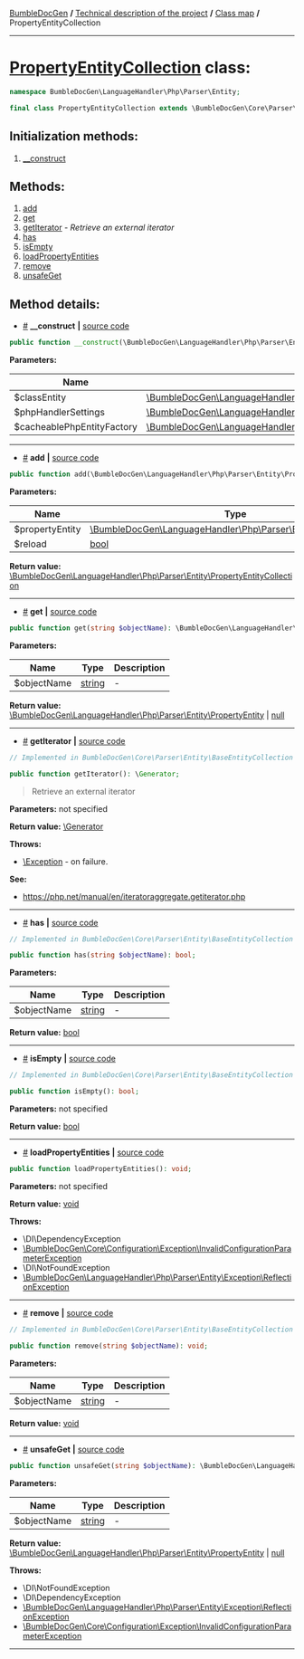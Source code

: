 <!-- {% raw %} -->
<embed> <a href="/docs/readme.md">BumbleDocGen</a> <b>/</b> <a href="/docs/tech/readme.md">Technical description of the project</a> <b>/</b> <a href="/docs/tech/map.md">Class map</a> <b>/</b> PropertyEntityCollection<hr> </embed>

<h1>
    <a href="https://github.com/bumble-tech/bumble-doc-gen/blob/master/src/LanguageHandler/Php/Parser/Entity/PropertyEntityCollection.php#L15">PropertyEntityCollection</a> class:
</h1>





```php
namespace BumbleDocGen\LanguageHandler\Php\Parser\Entity;

final class PropertyEntityCollection extends \BumbleDocGen\Core\Parser\Entity\BaseEntityCollection implements \IteratorAggregate, \Traversable
```








<h2>Initialization methods:</h2>

<ol>
<li>
    <a href="#m-construct">__construct</a>
    </li>
</ol>

<h2>Methods:</h2>

<ol>
<li>
    <a href="#madd">add</a>
    </li>
<li>
    <a href="#mget">get</a>
    </li>
<li>
    <a href="#mgetiterator">getIterator</a>
    - <i>Retrieve an external iterator</i></li>
<li>
    <a href="#mhas">has</a>
    </li>
<li>
    <a href="#misempty">isEmpty</a>
    </li>
<li>
    <a href="#mloadpropertyentities">loadPropertyEntities</a>
    </li>
<li>
    <a href="#mremove">remove</a>
    </li>
<li>
    <a href="#munsafeget">unsafeGet</a>
    </li>
</ol>







<h2>Method details:</h2>

<div class='method_description-block'>

<ul>
<li><a name="m-construct" href="#m-construct">#</a>
 <b>__construct</b>
    <b>|</b> <a href="https://github.com/bumble-tech/bumble-doc-gen/blob/master/src/LanguageHandler/Php/Parser/Entity/PropertyEntityCollection.php#L17">source code</a></li>
</ul>

```php
public function __construct(\BumbleDocGen\LanguageHandler\Php\Parser\Entity\ClassEntity $classEntity, \BumbleDocGen\LanguageHandler\Php\PhpHandlerSettings $phpHandlerSettings, \BumbleDocGen\LanguageHandler\Php\Parser\Entity\Cache\CacheablePhpEntityFactory $cacheablePhpEntityFactory);
```



<b>Parameters:</b>

<table>
    <thead>
    <tr>
        <th>Name</th>
        <th>Type</th>
        <th>Description</th>
    </tr>
    </thead>
    <tbody>
            <tr>
            <td>$classEntity</td>
            <td><a href='https://github.com/bumble-tech/bumble-doc-gen/blob/master/src/LanguageHandler/Php/Parser/Entity/ClassEntity.php'>\BumbleDocGen\LanguageHandler\Php\Parser\Entity\ClassEntity</a></td>
            <td>-</td>
        </tr>
            <tr>
            <td>$phpHandlerSettings</td>
            <td><a href='https://github.com/bumble-tech/bumble-doc-gen/blob/master/src/LanguageHandler/Php/PhpHandlerSettings.php'>\BumbleDocGen\LanguageHandler\Php\PhpHandlerSettings</a></td>
            <td>-</td>
        </tr>
            <tr>
            <td>$cacheablePhpEntityFactory</td>
            <td><a href='https://github.com/bumble-tech/bumble-doc-gen/blob/master/src/LanguageHandler/Php/Parser/Entity/Cache/CacheablePhpEntityFactory.php'>\BumbleDocGen\LanguageHandler\Php\Parser\Entity\Cache\CacheablePhpEntityFactory</a></td>
            <td>-</td>
        </tr>
        </tbody>
</table>



</div>
<hr>
<div class='method_description-block'>

<ul>
<li><a name="madd" href="#madd">#</a>
 <b>add</b>
    <b>|</b> <a href="https://github.com/bumble-tech/bumble-doc-gen/blob/master/src/LanguageHandler/Php/Parser/Entity/PropertyEntityCollection.php#L46">source code</a></li>
</ul>

```php
public function add(\BumbleDocGen\LanguageHandler\Php\Parser\Entity\PropertyEntity $propertyEntity, bool $reload = false): \BumbleDocGen\LanguageHandler\Php\Parser\Entity\PropertyEntityCollection;
```



<b>Parameters:</b>

<table>
    <thead>
    <tr>
        <th>Name</th>
        <th>Type</th>
        <th>Description</th>
    </tr>
    </thead>
    <tbody>
            <tr>
            <td>$propertyEntity</td>
            <td><a href='https://github.com/bumble-tech/bumble-doc-gen/blob/master/src/LanguageHandler/Php/Parser/Entity/PropertyEntity.php'>\BumbleDocGen\LanguageHandler\Php\Parser\Entity\PropertyEntity</a></td>
            <td>-</td>
        </tr>
            <tr>
            <td>$reload</td>
            <td><a href='https://www.php.net/manual/en/language.types.boolean.php'>bool</a></td>
            <td>-</td>
        </tr>
        </tbody>
</table>

<b>Return value:</b> <a href='https://github.com/bumble-tech/bumble-doc-gen/blob/master/src/LanguageHandler/Php/Parser/Entity/PropertyEntityCollection.php'>\BumbleDocGen\LanguageHandler\Php\Parser\Entity\PropertyEntityCollection</a>


</div>
<hr>
<div class='method_description-block'>

<ul>
<li><a name="mget" href="#mget">#</a>
 <b>get</b>
    <b>|</b> <a href="https://github.com/bumble-tech/bumble-doc-gen/blob/master/src/LanguageHandler/Php/Parser/Entity/PropertyEntityCollection.php#L55">source code</a></li>
</ul>

```php
public function get(string $objectName): \BumbleDocGen\LanguageHandler\Php\Parser\Entity\PropertyEntity|null;
```



<b>Parameters:</b>

<table>
    <thead>
    <tr>
        <th>Name</th>
        <th>Type</th>
        <th>Description</th>
    </tr>
    </thead>
    <tbody>
            <tr>
            <td>$objectName</td>
            <td><a href='https://www.php.net/manual/en/language.types.string.php'>string</a></td>
            <td>-</td>
        </tr>
        </tbody>
</table>

<b>Return value:</b> <a href='https://github.com/bumble-tech/bumble-doc-gen/blob/master/src/LanguageHandler/Php/Parser/Entity/PropertyEntity.php'>\BumbleDocGen\LanguageHandler\Php\Parser\Entity\PropertyEntity</a> | <a href='https://www.php.net/manual/en/language.types.null.php'>null</a>


</div>
<hr>
<div class='method_description-block'>

<ul>
<li><a name="mgetiterator" href="#mgetiterator">#</a>
 <b>getIterator</b>
    <b>|</b> <a href="https://github.com/bumble-tech/bumble-doc-gen/blob/master/src/Core/Parser/Entity/BaseEntityCollection.php#L11">source code</a></li>
</ul>

```php
// Implemented in BumbleDocGen\Core\Parser\Entity\BaseEntityCollection

public function getIterator(): \Generator;
```

<blockquote>Retrieve an external iterator</blockquote>

<b>Parameters:</b> not specified

<b>Return value:</b> <a href='https://www.php.net/manual/en/language.generators.overview.php'>\Generator</a>


<b>Throws:</b>
<ul>
<li>
    <a href="https://www.php.net/manual/en/class.exception.php">\Exception</a> - on failure. </li>

</ul>


<b>See:</b>
<ul>
    <li>
        <a href="https://php.net/manual/en/iteratoraggregate.getiterator.php">https://php.net/manual/en/iteratoraggregate.getiterator.php</a>    </li>
</ul>
</div>
<hr>
<div class='method_description-block'>

<ul>
<li><a name="mhas" href="#mhas">#</a>
 <b>has</b>
    <b>|</b> <a href="https://github.com/bumble-tech/bumble-doc-gen/blob/master/src/Core/Parser/Entity/BaseEntityCollection.php#L27">source code</a></li>
</ul>

```php
// Implemented in BumbleDocGen\Core\Parser\Entity\BaseEntityCollection

public function has(string $objectName): bool;
```



<b>Parameters:</b>

<table>
    <thead>
    <tr>
        <th>Name</th>
        <th>Type</th>
        <th>Description</th>
    </tr>
    </thead>
    <tbody>
            <tr>
            <td>$objectName</td>
            <td><a href='https://www.php.net/manual/en/language.types.string.php'>string</a></td>
            <td>-</td>
        </tr>
        </tbody>
</table>

<b>Return value:</b> <a href='https://www.php.net/manual/en/language.types.boolean.php'>bool</a>


</div>
<hr>
<div class='method_description-block'>

<ul>
<li><a name="misempty" href="#misempty">#</a>
 <b>isEmpty</b>
    <b>|</b> <a href="https://github.com/bumble-tech/bumble-doc-gen/blob/master/src/Core/Parser/Entity/BaseEntityCollection.php#L32">source code</a></li>
</ul>

```php
// Implemented in BumbleDocGen\Core\Parser\Entity\BaseEntityCollection

public function isEmpty(): bool;
```



<b>Parameters:</b> not specified

<b>Return value:</b> <a href='https://www.php.net/manual/en/language.types.boolean.php'>bool</a>


</div>
<hr>
<div class='method_description-block'>

<ul>
<li><a name="mloadpropertyentities" href="#mloadpropertyentities">#</a>
 <b>loadPropertyEntities</b>
    <b>|</b> <a href="https://github.com/bumble-tech/bumble-doc-gen/blob/master/src/LanguageHandler/Php/Parser/Entity/PropertyEntityCollection.php#L30">source code</a></li>
</ul>

```php
public function loadPropertyEntities(): void;
```



<b>Parameters:</b> not specified

<b>Return value:</b> <a href='https://www.php.net/manual/en/language.types.void.php'>void</a>


<b>Throws:</b>
<ul>
<li>
    <a >\DI\DependencyException</a></li>

<li>
    <a href="/docs/tech/classes/InvalidConfigurationParameterException.md">\BumbleDocGen\Core\Configuration\Exception\InvalidConfigurationParameterException</a></li>

<li>
    <a >\DI\NotFoundException</a></li>

<li>
    <a href="/docs/tech/classes/ReflectionException.md">\BumbleDocGen\LanguageHandler\Php\Parser\Entity\Exception\ReflectionException</a></li>

</ul>

</div>
<hr>
<div class='method_description-block'>

<ul>
<li><a name="mremove" href="#mremove">#</a>
 <b>remove</b>
    <b>|</b> <a href="https://github.com/bumble-tech/bumble-doc-gen/blob/master/src/Core/Parser/Entity/BaseEntityCollection.php#L22">source code</a></li>
</ul>

```php
// Implemented in BumbleDocGen\Core\Parser\Entity\BaseEntityCollection

public function remove(string $objectName): void;
```



<b>Parameters:</b>

<table>
    <thead>
    <tr>
        <th>Name</th>
        <th>Type</th>
        <th>Description</th>
    </tr>
    </thead>
    <tbody>
            <tr>
            <td>$objectName</td>
            <td><a href='https://www.php.net/manual/en/language.types.string.php'>string</a></td>
            <td>-</td>
        </tr>
        </tbody>
</table>

<b>Return value:</b> <a href='https://www.php.net/manual/en/language.types.void.php'>void</a>


</div>
<hr>
<div class='method_description-block'>

<ul>
<li><a name="munsafeget" href="#munsafeget">#</a>
 <b>unsafeGet</b>
    <b>|</b> <a href="https://github.com/bumble-tech/bumble-doc-gen/blob/master/src/LanguageHandler/Php/Parser/Entity/PropertyEntityCollection.php#L66">source code</a></li>
</ul>

```php
public function unsafeGet(string $objectName): \BumbleDocGen\LanguageHandler\Php\Parser\Entity\PropertyEntity|null;
```



<b>Parameters:</b>

<table>
    <thead>
    <tr>
        <th>Name</th>
        <th>Type</th>
        <th>Description</th>
    </tr>
    </thead>
    <tbody>
            <tr>
            <td>$objectName</td>
            <td><a href='https://www.php.net/manual/en/language.types.string.php'>string</a></td>
            <td>-</td>
        </tr>
        </tbody>
</table>

<b>Return value:</b> <a href='https://github.com/bumble-tech/bumble-doc-gen/blob/master/src/LanguageHandler/Php/Parser/Entity/PropertyEntity.php'>\BumbleDocGen\LanguageHandler\Php\Parser\Entity\PropertyEntity</a> | <a href='https://www.php.net/manual/en/language.types.null.php'>null</a>


<b>Throws:</b>
<ul>
<li>
    <a >\DI\NotFoundException</a></li>

<li>
    <a >\DI\DependencyException</a></li>

<li>
    <a href="/docs/tech/classes/ReflectionException.md">\BumbleDocGen\LanguageHandler\Php\Parser\Entity\Exception\ReflectionException</a></li>

<li>
    <a href="/docs/tech/classes/InvalidConfigurationParameterException.md">\BumbleDocGen\Core\Configuration\Exception\InvalidConfigurationParameterException</a></li>

</ul>

</div>
<hr>

<!-- {% endraw %} -->